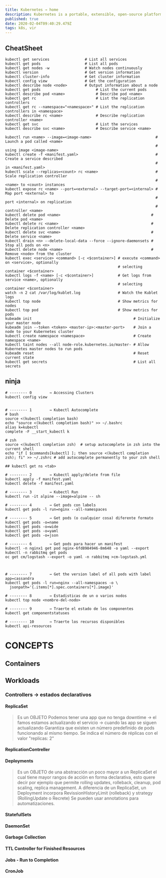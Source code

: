```yaml
---
title: Kubernetes → home
description: Kubernetes is a portable, extensible, open-source platform for managing containerized workloads and services.
published: true
date: 2020-02-04T09:40:29.479Z
tags: k8s, vir
---
```


## CheatSheet

```
kubectl get services                # List all services 
kubectl get pods                    # List all pods
kubectl get nodes -w                # Watch nodes continuously
kubectl version                     # Get version information
kubectl cluster-info                # Get cluster information
kubectl config view                 # Get the configuration
kubectl describe node <node>        # Output information about a node
kubectl get pods                         # List the current pods
kubectl describe pod <name>              # Describe pod <name>
kubectl get rc                           # List the replication controllers
kubectl get rc --namespace="<namespace>" # List the replication controllers in <namespace>
kubectl describe rc <name>               # Describe replication controller <name>
kubectl get svc                          # List the services
kubectl describe svc <name>              # Describe service <name>

kubectl run <name> --image=<image-name>                             # Launch a pod called <name> 
                                                                    # using image <image-name> 
kubectl create -f <manifest.yaml>                                   # Create a service described 
                                                                    # in <manifest.yaml>
kubectl scale --replicas=<count> rc <name>                          # Scale replication controller 
                                                                    # <name> to <count> instances
kubectl expose rc <name> --port=<external> --target-port=<internal> # Map port <external> to 
                                                                    # port <internal> on replication 
                                                                    # controller <name>
kubectl delete pod <name>                                         # Delete pod <name>
kubectl delete rc <name>                                          # Delete replication controller <name>
kubectl delete svc <name>                                         # Delete service <name>
kubectl drain <n> --delete-local-data --force --ignore-daemonsets # Stop all pods on <n>
kubectl delete node <name>                                        # Remove <node> from the cluster
kubectl exec <service> <command> [-c <$container>] # execute <command> on <service>, optionally 
                                                   # selecting container <$container>
kubectl logs -f <name> [-c <$container>]           # Get logs from service <name>, optionally
                                                   # selecting container <$container>
watch -n 2 cat /var/log/kublet.log                 # Watch the Kublet logs
kubectl top node                                   # Show metrics for nodes
kubectl top pod                                    # Show metrics for pods
kubeadm init                                              # Initialize your master node
kubeadm join --token <token> <master-ip>:<master-port>    # Join a node to your Kubernetes cluster
kubectl create namespace <namespace>                      # Create namespace <name>
kubectl taint nodes --all node-role.kubernetes.io/master- # Allow Kubernetes master nodes to run pods
kubeadm reset                                             # Reset current state
kubectl get secrets                                       # List all secrets

```


## ninja


```
# -------- 0		→ Accessing Clusters
kubectl config view


# -------- 1		→ Kubectl Autocomplete
# bash
source <(kubectl completion bash) 
echo "source <(kubectl completion bash)" >> ~/.bashrc 
alias k=kubectl
complete -F __start_kubectl k

# zsh
source <(kubectl completion zsh)  # setup autocomplete in zsh into the current shell
echo "if [ $commands[kubectl] ]; then source <(kubectl completion zsh); fi" >> ~/.zshrc # add autocomplete permanently to your zsh shell

## kubectl get ns <tab>

# -------- 2		→ Kubectl apply/delete from file
kubectl apply -f manifest.yaml
kubectl delete -f manifest.yaml

# -------- 3		→ Kubectl Run
kubectl run -it alpine --image=alpine -- sh

# -------- 4		→ Get pods con labels
kubectl get pods -l run=nginx --all-namespaces

# -------- 5		→ Get pods (o cualquier cosa) diferente formato
kubectl get pods -o=name
kubectl get pods -o=wide
kubectl get pods -o=yaml
kubectl get pods -o=json

# -------- 6		→ Get pods para hacer un manifest
kubectl -n nginx1 get pod nginx-6fd8984946-8m648 -o yaml --export
kubectl -n rabbitmq get pods
oc get cm/logstash --export -o yaml -n rabbitmq >cm-logstash.yml



# -------- 7		→ Get the version label of all pods with label app=cassandra
kubectl get pods -l run=nginx --all-namespaces -o \
  jsonpath='{.items[*].spec.containers[*].image}'

# -------- 8		→ Estadisticas de un o varios nodos
kubectl top node <nombre-del-nodo>

# -------- 9		→ Traerte el estado de los componentes
kubectl get componentstatuses

# -------- 10		→ Traerte los recursos disponibles
kubectl api-resources

```


# CONCEPTS
## Containers
## Workloads
### Controllers → estados declarativos
#### ReplicaSet
> Es un OBJETO Podemos tener una app que no tenga downtime → el famos estamos actualizando el servicio → cuando las app se siguen actualizando
Garantiza que existen un número predefinido de pods funcionando al mismo tiempo.
Se indica el número de réplicas con el valor "replicas: 2"
#### ReplicationContreller
#### Deployments
> Es un OBJETO de una abstracción un poco mayor a un ReplicaSet el cual tiene mayor rangos de acción en forma declarativa, esto quere decir por ejemplo que permite rolling updates, rolleback, cleanup, pod scaling, replica management.
A diferencia de un ReplicaSet, un Deployment incorpora RevissionHistoryLimit (rolleback) y strategy (RollingUpdate o Recrete)
Se pueden usar annotations para automatizaciones.
#### StatefulSets
#### DaemonSet
#### Garbage Collection
#### TTL Controller for Finished Resources
#### Jobs - Run to Completion
#### CronJob










